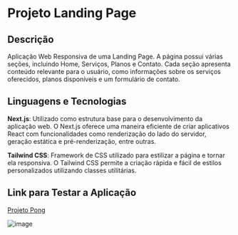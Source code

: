 # Projeto Landing Page

## Descrição

Aplicação Web Responsiva de uma Landing Page. A página possui várias seções, incluindo Home, Serviços, Planos e Contato. Cada seção apresenta conteúdo relevante para o usuário, como informações sobre os serviços oferecidos, planos disponíveis e um formulário de contato.

## Linguagens e Tecnologias

**Next.js**: Utilizado como estrutura base para o desenvolvimento da aplicação web. O Next.js oferece uma maneira eficiente de criar aplicativos React com funcionalidades como renderização do lado do servidor, geração estática e pré-renderização, entre outras.

**Tailwind CSS**: Framework de CSS utilizado para estilizar a página e tornar ela responsiva. O Tailwind CSS permite a criação rápida e fácil de estilos personalizados utilizando classes utilitárias.

## Link para Testar a Aplicação
[Projeto Pong](https://rafaelmr9.github.io/Pong/)

![image](https://github.com/RafaelMR9/virtual-vigil/assets/24281310/73abafe7-7113-4c2c-881f-157431e5d7e5)

